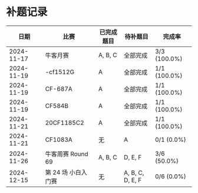 # 补题记录

| 日期 | 比赛 | 已完成题目 | 待补题目 | 完成率 |
|------|------|------------|-----------|--------|
| 2024-11-17 | 牛客月赛 | A, B, C | 全部完成 | 3/3 (100.0%) |
| 2024-11-19 | -cf1512G | A | 全部完成 | 1/1 (100.0%) |
| 2024-11-19 | CF-687A | A | 全部完成 | 1/1 (100.0%) |
| 2024-11-19 | CF584B | A | 全部完成 | 1/1 (100.0%) |
| 2024-11-21 | 20CF1185C2 | A | 全部完成 | 1/1 (100.0%) |
| 2024-11-21 | CF1083A | 无 | A | 0/1 (0.0%) |
| 2024-11-26 | 牛客周赛 Round 69 | A, B, C | D, E, F | 3/6 (50.0%) |
| 2024-12-15 | 第 24 场 小白入门赛 | 无 | A, B, C, D, E, F | 0/6 (0.0%) |
